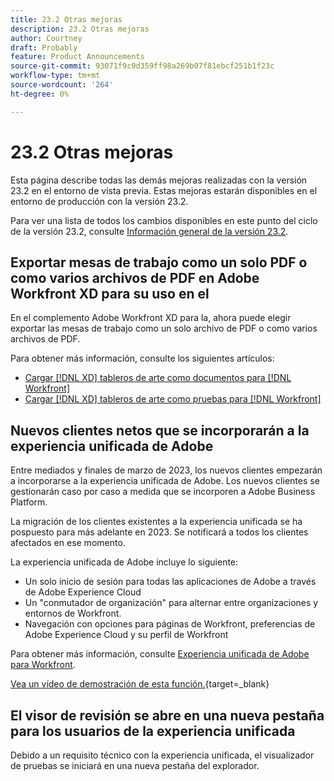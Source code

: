 ```yaml
---
title: 23.2 Otras mejoras
description: 23.2 Otras mejoras
author: Courtney
draft: Probably
feature: Product Announcements
source-git-commit: 93071f9c9d359ff98a269b07f81ebcf251b1f23c
workflow-type: tm+mt
source-wordcount: '264'
ht-degree: 0%

---
```


# 23.2 Otras mejoras

Esta página describe todas las demás mejoras realizadas con la versión 23.2 en el entorno de vista previa. Estas mejoras estarán disponibles en el entorno de producción con la versión 23.2.

Para ver una lista de todos los cambios disponibles en este punto del ciclo de la versión 23.2, consulte [Información general de la versión 23.2](/help/quicksilver/product-announcements/product-releases/23.2-release-activity/23-2-release-overview.md).

## Exportar mesas de trabajo como un solo PDF o como varios archivos de PDF en Adobe Workfront XD para su uso en el

En el complemento Adobe Workfront XD para la, ahora puede elegir exportar las mesas de trabajo como un solo archivo de PDF o como varios archivos de PDF.

Para obtener más información, consulte los siguientes artículos:

* [Cargar [!DNL XD] tableros de arte como documentos para [!DNL Workfront]](/help/quicksilver/workfront-integrations-and-apps/adobe-workfront-for-creative-cloud/wf-adobe-xd-docs.md)
* [Cargar [!DNL XD] tableros de arte como pruebas para [!DNL Workfront]](/help/quicksilver/workfront-integrations-and-apps/adobe-workfront-for-creative-cloud/wf-adobe-xd-proofs.md)

## Nuevos clientes netos que se incorporarán a la experiencia unificada de Adobe

Entre mediados y finales de marzo de 2023, los nuevos clientes empezarán a incorporarse a la experiencia unificada de Adobe. Los nuevos clientes se gestionarán caso por caso a medida que se incorporen a Adobe Business Platform.

La migración de los clientes existentes a la experiencia unificada se ha pospuesto para más adelante en 2023. Se notificará a todos los clientes afectados en ese momento.

La experiencia unificada de Adobe incluye lo siguiente:

* Un solo inicio de sesión para todas las aplicaciones de Adobe a través de Adobe Experience Cloud
* Un &quot;conmutador de organización&quot; para alternar entre organizaciones y entornos de Workfront.
* Navegación con opciones para páginas de Workfront, preferencias de Adobe Experience Cloud y su perfil de Workfront

Para obtener más información, consulte [Experiencia unificada de Adobe para Workfront](/help/quicksilver/workfront-basics/navigate-workfront/workfront-navigation/adobe-unified-experience.md).

[Vea un vídeo de demostración de esta función.](https://video.tv.adobe.com/v/3412388/){target=_blank}

## El visor de revisión se abre en una nueva pestaña para los usuarios de la experiencia unificada

Debido a un requisito técnico con la experiencia unificada, el visualizador de pruebas se iniciará en una nueva pestaña del explorador.